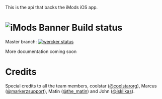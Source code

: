 This is the api that backs the iMods iOS app.

![iMods Banner](https://raw.githubusercontent.com/iMods1/iMods/master/repo_banner.png)
Build status
===
Master branch:
[![wercker status](https://app.wercker.com/status/b14db2f0fd0f9fee9a56820e074ad756/m/master "wercker status")](https://app.wercker.com/project/bykey/b14db2f0fd0f9fee9a56820e074ad756)

More documentation coming soon

Credits
===
Special credits to all the team members, coolstar ([@coolstarorg](https://twitter.com/coolstarorg)), Marcus ([@markerzsupport](https://twitter.com/markerzsupport)), Matin ([@the_matin](https://twitter.com/the_matin)) and John ([@isklikas](https://twitter.com/isklikas)).
